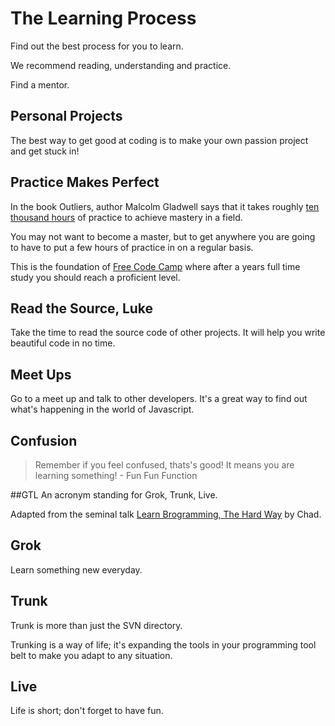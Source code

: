 # The Learning Process

Find out the best process for you to learn.

We recommend reading, understanding and practice.

Find a mentor.

## Personal Projects
The best way to get good at coding is to make your own passion project and get stuck in!

## Practice Makes Perfect
In the book Outliers, author Malcolm Gladwell says that it takes roughly [ten thousand hours](http://wisdomgroup.com/blog/10000-hours-of-practice/) of practice to achieve mastery in a field.  

You may not want to become a master, but to get anywhere you are going to have to put a few hours of practice in on a regular basis.

This is the foundation of [Free Code Camp](https://www.freecodecamp.com/) where after a years full time study you should reach a proficient level.


## Read the Source, Luke
Take the time to read the source code of other projects.  It will help you write beautiful code in no time.


## Meet Ups
Go to a meet up and talk to other developers.  It's a great way to find out what's happening in the world of Javascript.

## Confusion
> Remember if you feel confused, thats's good!  It means you are learning something!
       - Fun Fun Function

##GTL
An acronym standing for Grok, Trunk, Live.  

Adapted from the seminal talk [Learn Brogramming, The Hard Way](https://www.youtube.com/watch?v=BWsAQsydzR4) by Chad.

## Grok
Learn something new everyday.

## Trunk
Trunk is more than just the SVN directory. 

Trunking is a way of life; it's expanding the tools in your programming tool belt to make you adapt to any situation.

## Live
Life is short; don't forget to have fun.
